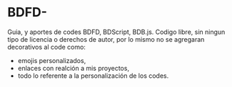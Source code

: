 # BDFD-
Guia, y aportes de codes BDFD, BDScript, BDB.js.
Codigo libre, sin ningun tipo de licencia o derechos de autor, por lo mismo no se agregaran decorativos al code como:
 - emojis personalizados,
 - enlaces con realción a mis proyectos,
 - todo lo referente a la personalización de los codes.
